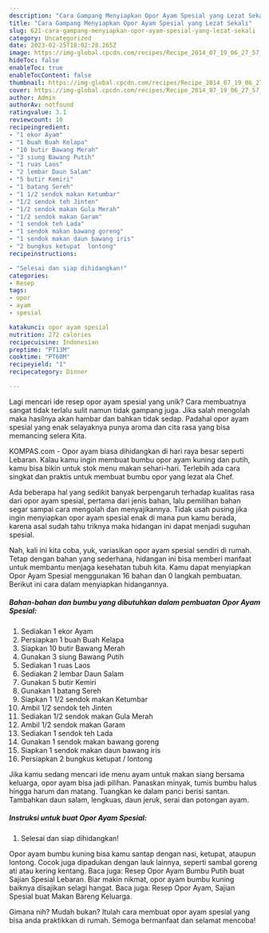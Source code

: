 ```yaml
---
description: "Cara Gampang Menyiapkan Opor Ayam Spesial yang Lezat Sekali"
title: "Cara Gampang Menyiapkan Opor Ayam Spesial yang Lezat Sekali"
slug: 621-cara-gampang-menyiapkan-opor-ayam-spesial-yang-lezat-sekali
category: Uncategorized
date: 2023-02-25T18:02:28.265Z
image: https://img-global.cpcdn.com/recipes/Recipe_2014_07_19_06_27_57_534_e5aa4871acab001fb341/680x482cq70/opor-ayam-spesial-foto-resep-utama.jpg
hideToc: false
enableToc: true
enableTocContent: false
thumbnail: https://img-global.cpcdn.com/recipes/Recipe_2014_07_19_06_27_57_534_e5aa4871acab001fb341/680x482cq70/opor-ayam-spesial-foto-resep-utama.jpg
cover: https://img-global.cpcdn.com/recipes/Recipe_2014_07_19_06_27_57_534_e5aa4871acab001fb341/680x482cq70/opor-ayam-spesial-foto-resep-utama.jpg
author: Admin
authorAv: notfound
ratingvalue: 3.1
reviewcount: 10
recipeingredient:
- "1 ekor Ayam"
- "1 buah Buah Kelapa"
- "10 butir Bawang Merah"
- "3 siung Bawang Putih"
- "1 ruas Laos"
- "2 lembar Daun Salam"
- "5 butir Kemiri"
- "1 batang Sereh"
- "1 1/2 sendok makan Ketumbar"
- "1/2 sendok teh Jinten"
- "1/2 sendok makan Gula Merah"
- "1/2 sendok makan Garam"
- "1 sendok teh Lada"
- "1 sendok makan bawang goreng"
- "1 sendok makan daun bawang iris"
- "2 bungkus ketupat  lontong"
recipeinstructions:

- "Selesai dan siap dihidangkan!"
categories:
- Resep
tags:
- opor
- ayam
- spesial

katakunci: opor ayam spesial 
nutrition: 272 calories
recipecuisine: Indonesian
preptime: "PT13M"
cooktime: "PT60M"
recipeyield: "1"
recipecategory: Dinner

---
```





Lagi mencari ide resep opor ayam spesial yang unik? Cara membuatnya sangat tidak terlalu sulit namun tidak gampang juga. Jika salah mengolah maka hasilnya akan hambar dan bahkan tidak sedap. Padahal opor ayam spesial yang enak selayaknya punya aroma dan cita rasa yang bisa memancing selera Kita.





KOMPAS.com - Opor ayam biasa dihidangkan di hari raya besar seperti Lebaran. Kalau kamu ingin membuat bumbu opor ayam kuning dan putih, kamu bisa bikin untuk stok menu makan sehari-hari. Terlebih ada cara singkat dan praktis untuk membuat bumbu opor yang lezat ala Chef.

Ada beberapa hal yang sedikit banyak berpengaruh terhadap kualitas rasa dari opor ayam spesial, pertama dari jenis bahan, lalu pemilihan bahan segar sampai cara mengolah dan menyajikannya. Tidak usah pusing jika ingin menyiapkan opor ayam spesial enak di mana pun kamu berada, karena asal sudah tahu triknya maka hidangan ini dapat menjadi suguhan spesial.






Nah, kali ini kita coba, yuk, variasikan opor ayam spesial sendiri di rumah. Tetap dengan bahan yang sederhana, hidangan ini bisa memberi manfaat untuk membantu menjaga kesehatan tubuh kita. Kamu dapat menyiapkan Opor Ayam Spesial menggunakan 16 bahan dan 0 langkah pembuatan. Berikut ini cara dalam menyiapkan hidangannya.

<!--inarticleads1-->

##### Bahan-bahan dan bumbu yang dibutuhkan dalam pembuatan Opor Ayam Spesial:

1. Sediakan 1 ekor Ayam
1. Persiapkan 1 buah Buah Kelapa
1. Siapkan 10 butir Bawang Merah
1. Gunakan 3 siung Bawang Putih
1. Sediakan 1 ruas Laos
1. Sediakan 2 lembar Daun Salam
1. Gunakan 5 butir Kemiri
1. Gunakan 1 batang Sereh
1. Siapkan 1 1/2 sendok makan Ketumbar
1. Ambil 1/2 sendok teh Jinten
1. Sediakan 1/2 sendok makan Gula Merah
1. Ambil 1/2 sendok makan Garam
1. Sediakan 1 sendok teh Lada
1. Gunakan 1 sendok makan bawang goreng
1. Siapkan 1 sendok makan daun bawang iris
1. Persiapkan 2 bungkus ketupat / lontong


Jika kamu sedang mencari ide menu ayam untuk makan siang bersama keluarga, opor ayam bisa jadi pilihan. Panaskan minyak, tumis bumbu halus hingga harum dan matang. Tuangkan ke dalam panci berisi santan. Tambahkan daun salam, lengkuas, daun jeruk, serai dan potongan ayam. 

<!--inarticleads2-->

##### Instruksi untuk buat Opor Ayam Spesial:


1. Selesai dan siap dihidangkan!

Opor ayam bumbu kuning bisa kamu santap dengan nasi, ketupat, ataupun lontong. Cocok juga dipadukan dengan lauk lainnya, seperti sambal goreng ati atau kering kentang. Baca juga: Resep Opor Ayam Bumbu Putih buat Sajian Spesial Lebaran. Biar makin nikmat, opor ayam bumbu kuning baiknya disajikan selagi hangat. Baca juga: Resep Opor Ayam, Sajian Spesial buat Makan Bareng Keluarga. 

Gimana nih? Mudah bukan? Itulah cara membuat opor ayam spesial yang bisa anda praktikkan di rumah. Semoga bermanfaat dan selamat mencoba!
